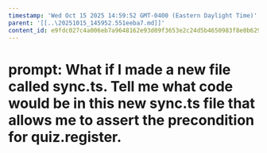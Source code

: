 ```yaml
---
timestamp: 'Wed Oct 15 2025 14:59:52 GMT-0400 (Eastern Daylight Time)'
parent: '[[..\20251015_145952.551eeba7.md]]'
content_id: e9fdc027c4a006eb7a9648162e93d09f3653e2c24d5b4650983f8e0b629cd672
---
```


# prompt: What if I made a new file called sync.ts. Tell me what code would be in this new sync.ts file that allows me to assert the precondition for quiz.register.
